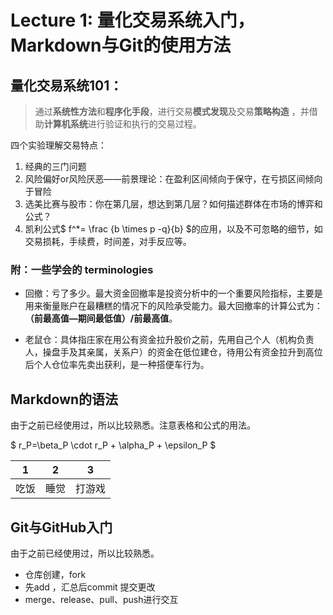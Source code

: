 # Lecture 1: 量化交易系统入门，Markdown与Git的使用方法

## 量化交易系统101：

>  通过**系统性方法**和**程序化手段**，进行交易**模式发现**及交易**策略构造** ，并借助**计算机系统**进行验证和执行的交易过程。

四个实验理解交易特点：

1.  经典的三门问题
2. 风险偏好or风险厌恶——前景理论：在盈利区间倾向于保守，在亏损区间倾向于冒险
3. 选美比赛与股市：你在第几层，想达到第几层？如何描述群体在市场的博弈和公式？
4. 凯利公式$ f^*= \frac {b \times p -q}{b} $的应用，以及不可忽略的细节，如交易损耗，手续费，时间差，对手反应等。

### 附：一些学会的 terminologies

* 回撤：亏了多少。最大资金回撤率是投资分析中的一个重要风险指标，主要是用来衡量账户在最糟糕的情况下的风险承受能力。最大回撤率的计算公式为：**（前最高值—期间最低值）/前最高值**。

* 老鼠仓：具体指庄家在用公有资金拉升股价之前，先用自己个人（机构负责人，操盘手及其亲属，关系户）的资金在低位建仓，待用公有资金拉升到高位后个人仓位率先卖出获利，是一种搭便车行为。

##  Markdown的语法

由于之前已经使用过，所以比较熟悉。注意表格和公式的用法。

$ r_P=\beta_P \cdot r_P + \alpha_P + \epsilon_P $

| 1    | 2    | 3      |
| ---- | ---- | ------ |
| 吃饭 | 睡觉 | 打游戏 |

## Git与GitHub入门

由于之前已经使用过，所以比较熟悉。

- 仓库创建，fork
- 先add ，汇总后commit 提交更改
- merge、release、pull、push进行交互